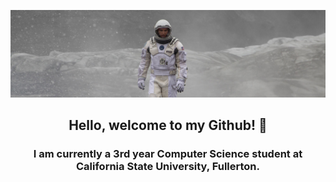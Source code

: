 ![image](interstellar2-banner.jpg)

<h2 align=center>Hello, welcome to my Github! 👋 </h2>
<h3 align=center>I am currently a 3rd year Computer Science student at California State University, Fullerton. </h3>
